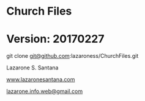 # Church Files
# Version: 20170227
git clone git@github.com:lazaroness/ChurchFiles.git

Lazarone S. Santana

www.lazaronesantana.com

lazarone.info.web@gmail.com
